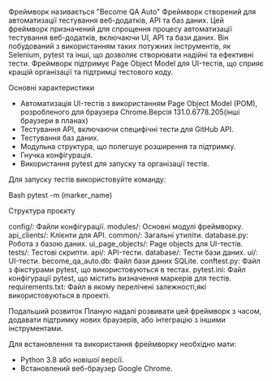 Фреймворк називається "Become QA Auto"
Фреймворк створений для автоматизації тестування веб-додатків, API та баз даних.
Цей фреймворк призначений для спрощення процесу автоматизації тестування веб-додатків, включаючи UI, API та бази даних. 
Він побудований з використанням таких потужних інструментів, як Selenium, pytest та інші, що дозволяє створювати надійні та ефективні тести. 
Фреймворк підтримує Page Object Model для UI-тестів, що сприяє кращій організації та підтримці тестового коду.

Основні характеристики
*   Автоматизація UI-тестів з використанням Page Object Model (POM),  розробленого для браузера Chrome.Версія 131.0.6778.205(інші браузери в планах)
*   Тестування API, включаючи специфічні тести для GitHub API.
*   Тестування баз даних.
*   Модульна структура, що полегшує розширення та підтримку.
*   Гнучка конфігурація.
*   Використання pytest для запуску та організації тестів.

Для запуску тестів використовуйте команду:

Bash
pytest -m (marker_name)

Структура проєкту

config/: Файли конфігурації.
modules/: Основні модулі фреймворку.
api_clients/: Клієнти для API.
common/: Загальні утиліти.
database.py: Робота з базою даних.
ui_page_objects/: Page objects для UI-тестів.
tests/: Тестові скрипти.
api/: API-тести.
database/: Тести бази даних.
ui/: UI-тести.
become_qa_auto.db: Файл бази даних SQLite.
conftest.py: Файл з фікстурами pytest, що використовуються в тестах.
pytest.ini: Файл конфігурації pytest, що містить визначення маркерів для тестів.
requirements.txt: Файл в якому перелічені залежності,які використовуються в проекті.

Подальший розвиток
Планую надалі розвивати цей фреймворк з часом, додавати підтримку нових браузерів, або інтеграцію з іншими інструментами.

Для встановлення та використання фреймворку необхідно мати:

*   Python 3.8 або новішої версії.
*   Встановлений веб-браузер Google Chrome.
